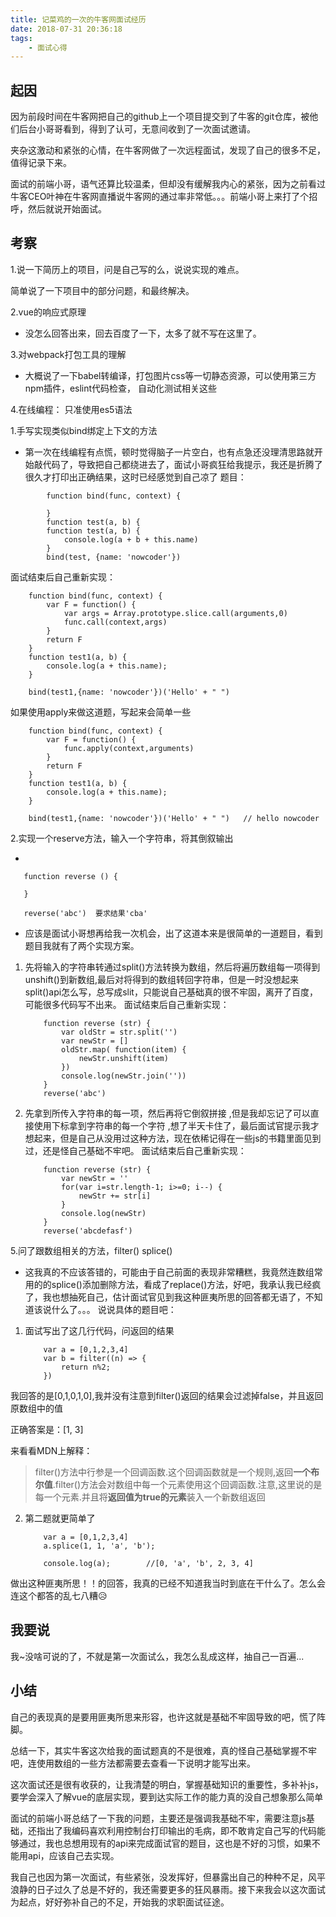 ```yaml
---
title: 记菜鸡的一次的牛客网面试经历
date: 2018-07-31 20:36:18
tags:
    - 面试心得
---
```


## 起因
因为前段时间在牛客网把自己的github上一个项目提交到了牛客的git仓库，被他们后台小哥哥看到，得到了认可，无意间收到了一次面试邀请。

夹杂这激动和紧张的心情，在牛客网做了一次远程面试，发现了自己的很多不足，值得记录下来。

面试的前端小哥，语气还算比较温柔，但却没有缓解我内心的紧张，因为之前看过牛客CEO叶神在牛客网直播说牛客网的通过率非常低。。。前端小哥上来打了个招呼，然后就说开始面试。
<!--more-->
## 考察

1.说一下简历上的项目，问是自己写的么，说说实现的难点。

简单说了一下项目中的部分问题，和最终解决。

2.vue的响应式原理

 - 没怎么回答出来，回去百度了一下，太多了就不写在这里了。

3.对webpack打包工具的理解

 - 大概说了一下babel转编译，打包图片css等一切静态资源，可以使用第三方npm插件，eslint代码检查， 自动化测试相关这些

4.在线编程：
只准使用es5语法

 1.手写实现类似bind绑定上下文的方法

- 第一次在线编程有点慌，顿时觉得脑子一片空白，也有点急还没理清思路就开始敲代码了，导致把自己都绕进去了，面试小哥疯狂给我提示，我还是折腾了很久才打印出正确结果，这时已经感觉到自己凉了
题目：
```
        function bind(func, context) {

        }
        function test(a, b) {
        function test(a, b) {
            console.log(a + b + this.name)
        }
        bind(test, {name: 'nowcoder'})
```
面试结束后自己重新实现：
```
    function bind(func, context) {
        var F = function() {
            var args = Array.prototype.slice.call(arguments,0)
            func.call(context,args)
        }
        return F
    }
    function test1(a, b) {
        console.log(a + this.name);
    }

    bind(test1,{name: 'nowcoder'})('Hello' + " ")
```
如果使用apply来做这道题，写起来会简单一些
```
    function bind(func, context) {
        var F = function() {
            func.apply(context,arguments)
        }
        return F
    }
    function test1(a, b) {
        console.log(a + this.name);
    }

    bind(test1,{name: 'nowcoder'})('Hello' + " ")   // hello nowcoder
```
 2.实现一个reserve方法，输入一个字符串，将其倒叙输出
 
 - 
 ```
    function reverse () {
    
    }

    reverse('abc')  要求结果'cba'
```
 - 应该是面试小哥想再给我一次机会，出了这道本来是很简单的一道题目，看到题目我就有了两个实现方案。
 
  1. 先将输入的字符串转通过split()方法转换为数组，然后将遍历数组每一项得到unshift()到新数组,最后对将得到的数组转回字符串，但是一时没想起来split()api怎么写，总写成slit，只能说自己基础真的很不牢固，离开了百度，可能很多代码写不出来。
面试结束后自己重新实现：
        ```
            function reverse (str) {
                var oldStr = str.split('')
                var newStr = []
                oldStr.map( function(item) {
                    newStr.unshift(item)
                })
                console.log(newStr.join(''))
            }
            reverse('abc')
        ```
  2. 先拿到所传入字符串的每一项，然后再将它倒叙拼接 ,但是我却忘记了可以直接使用下标拿到字符串的每一个字符 ,想了半天卡住了，最后面试官提示我才想起来，但是自己从没用过这种方法，现在依稀记得在一些js的书籍里面见到过，还是怪自己基础不牢吧。
面试结束后自己重新实现：
        ```
            function reverse (str) {
                var newStr = ''
                for(var i=str.length-1; i>=0; i--) {
                    newStr += str[i]
                }
                console.log(newStr)
            }
            reverse('abcdefasf')
        ```


5.问了跟数组相关的方法，filter() splice()
 - 这我真的不应该答错的，可能由于自己前面的表现非常糟糕，我竟然连数组常用的的splice()添加删除方法，看成了replace()方法，好吧，我承认我已经疯了，我也想抽死自己，估计面试官见到我这种匪夷所思的回答都无语了，不知道该说什么了。。。
 说说具体的题目吧：

1. 面试写出了这几行代码，问返回的结果
    ```
        var a = [0,1,2,3,4]
        var b = filter((n) => {
            return n%2;
        })
    ```
我回答的是[0,1,0,1,0],我并没有注意到filter()返回的结果会过滤掉false，并且返回原数组中的值

正确答案是：[1, 3] 

来看看MDN上解释：
> filter()方法中行参是一个回调函数.这个回调函数就是一个规则,返回**一个布尔值**.filter()方法会对数组中每一个元素使用这个回调函数.注意,这里说的是每一个元素.并且将**返回值为true的元素**装入一个新数组返回

2. 第二题就更简单了
    ```
        var a = [0,1,2,3,4]
        a.splice(1, 1, 'a', 'b');

        console.log(a);        //[0, 'a', 'b', 2, 3, 4]
    ```
做出这种匪夷所思！！的回答，我真的已经不知道我当时到底在干什么了。怎么会连这个都答的乱七八糟😥

## 我要说
我~没啥可说的了，不就是第一次面试么，我怎么乱成这样，抽自己一百遍...

## 小结

自己的表现真的是要用匪夷所思来形容，也许这就是基础不牢固导致的吧，慌了阵脚。

总结一下，其实牛客这次给我的面试题真的不是很难，真的怪自己基础掌握不牢吧，连使用数组的一些方法都需要去查看一下说明才能写出来。

这次面试还是很有收获的，让我清楚的明白，掌握基础知识的重要性，多补补js，要学会深入了解vue的底层实现，要到达实际工作的能力真的没自己想象那么简单

面试的前端小哥总结了一下我的问题，主要还是强调我基础不牢，需要注意js基础，还指出了我编码喜欢利用控制台打印输出的毛病，即不敢肯定自己写的代码能够通过，我也总想用现有的api来完成面试官的题目，这也是不好的习惯，如果不能用api，应该自己去实现。

我自己也因为第一次面试，有些紧张，没发挥好，但暴露出自己的种种不足，风平浪静的日子过久了总是不好的，我还需要更多的狂风暴雨。接下来我会以这次面试为起点，好好弥补自己的不足，开始我的求职面试征途。











